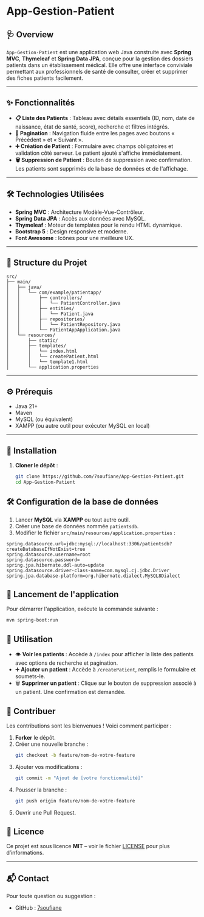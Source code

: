# App-Gestion-Patient

## 🩺 Overview

`App-Gestion-Patient` est une application web Java construite avec **Spring MVC**, **Thymeleaf** et **Spring Data JPA**, conçue pour la gestion des dossiers patients dans un établissement médical. Elle offre une interface conviviale permettant aux professionnels de santé de consulter, créer et supprimer des fiches patients facilement.

---

## ✨ Fonctionnalités

- **📋 Liste des Patients** : Tableau avec détails essentiels (ID, nom, date de naissance, état de santé, score), recherche et filtres intégrés.
- **🔄 Pagination** : Navigation fluide entre les pages avec boutons « Précédent » et « Suivant ».
- **➕ Création de Patient** : Formulaire avec champs obligatoires et validation côté serveur. Le patient ajouté s'affiche immédiatement.
- **🗑️ Suppression de Patient** : Bouton de suppression avec confirmation. Les patients sont supprimés de la base de données et de l'affichage.

---

## 🛠️ Technologies Utilisées

- **Spring MVC** : Architecture Modèle-Vue-Contrôleur.
- **Spring Data JPA** : Accès aux données avec MySQL.
- **Thymeleaf** : Moteur de templates pour le rendu HTML dynamique.
- **Bootstrap 5** : Design responsive et moderne.
- **Font Awesome** : Icônes pour une meilleure UX.

---

## 📁 Structure du Projet


```
src/
├── main/
│   ├── java/
│   │   └── com/example/patientapp/
│   │       ├── controllers/
│   │       │   └── PatientController.java
│   │       ├── entities/
│   │       │   └── Patient.java
│   │       ├── repositories/
│   │       │   └── PatientRepository.java
│   │       └── PatientAppApplication.java
│   └── resources/
│       ├── static/
│       ├── templates/
│       │   └── index.html
│       │   └── createPatient.html
│       │   └── template1.html
│       └── application.properties
```


---

## ⚙️ Prérequis

- Java 21+
- Maven
- MySQL (ou équivalent)
- XAMPP (ou autre outil pour exécuter MySQL en local)

---

## 🚀 Installation

1. **Cloner le dépôt** :
   ```bash
   git clone https://github.com/7soufiane/App-Gestion-Patient.git
   cd App-Gestion-Patient

## 🛠️ Configuration de la base de données

1. Lancer **MySQL** via **XAMPP** ou tout autre outil.
2. Créer une base de données nommée `patientsdb`.
3. Modifier le fichier `src/main/resources/application.properties` :

```properties
spring.datasource.url=jdbc:mysql://localhost:3306/patientsdb?createDatabaseIfNotExist=true
spring.datasource.username=root
spring.datasource.password=
spring.jpa.hibernate.ddl-auto=update
spring.datasource.driver-class-name=com.mysql.cj.jdbc.Driver
spring.jpa.database-platform=org.hibernate.dialect.MySQL8Dialect
```
## 🚀 Lancement de l'application

Pour démarrer l'application, exécute la commande suivante :

```bash
mvn spring-boot:run
```
## 📌 Utilisation

- 👁️ **Voir les patients** : Accède à `/index` pour afficher la liste des patients avec options de recherche et pagination.
- ➕ **Ajouter un patient** : Accède à `/createPatient`, remplis le formulaire et soumets-le.
- 🗑️ **Supprimer un patient** : Clique sur le bouton de suppression associé à un patient. Une confirmation est demandée.

## 🤝 Contribuer

Les contributions sont les bienvenues ! Voici comment participer :

1. **Forker** le dépôt.
2. Créer une nouvelle branche :
   ```bash
   git checkout -b feature/nom-de-votre-feature
3. Ajouter vos modifications :
   ```bash
   git commit -m "Ajout de [votre fonctionnalité]"

4. Pousser la branche :
   ```bash
   git push origin feature/nom-de-votre-feature

5. Ouvrir une Pull Request.

## 📄 Licence

Ce projet est sous licence **MIT** – voir le fichier [LICENSE](LICENSE) pour plus d’informations.

---

## 📬 Contact

Pour toute question ou suggestion :

- GitHub : [7soufiane](https://github.com/7soufiane)

